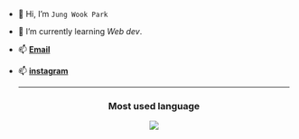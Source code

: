 - 👋 Hi, I’m `Jung Wook Park`
- 🌱 I’m currently learning *Web dev*. 
- 📫 [**Email**](mailto:justinwook@naver.com)
- 📫 [**instagram**](https://www.instagram.com/w0oirke)

  <hr>

  <div align="center">
    <div>
      <h3>Most used language</h3>
      <a href="https://github.com/w0oirke">
      <img src="https://github-readme-stats.vercel.app/api/top-langs/?username=w0oirke&layout=compact&show_icons=true&hide_title=true&theme=nord" />
      </a>
    </div>
